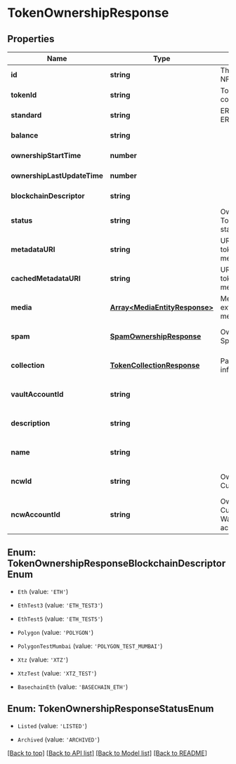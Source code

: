 # TokenOwnershipResponse

## Properties

|Name | Type | Description | Notes|
|------------ | ------------- | ------------- | -------------|
|**id** | **string** | The Fireblocks NFT asset id | [default to undefined]|
|**tokenId** | **string** | Token id within the contract/collection | [default to undefined]|
|**standard** | **string** | ERC721 / ERC1155 | [default to undefined]|
|**balance** | **string** |  | [default to undefined]|
|**ownershipStartTime** | **number** |  | [default to undefined]|
|**ownershipLastUpdateTime** | **number** |  | [default to undefined]|
|**blockchainDescriptor** | **string** |  | [default to undefined]|
|**status** | **string** | Owned Token\&#39;s status | [default to undefined]|
|**metadataURI** | **string** | URL of the original token JSON metadata | [optional] [default to undefined]|
|**cachedMetadataURI** | **string** | URL of the cached token JSON metadata | [optional] [default to undefined]|
|**media** | [**Array&lt;MediaEntityResponse&gt;**](MediaEntityResponse.md) | Media items extracted from metadata JSON | [optional] [default to undefined]|
|**spam** | [**SpamOwnershipResponse**](SpamOwnershipResponse.md) | Owned Token&#39;s Spam status | [optional] [default to undefined]|
|**collection** | [**TokenCollectionResponse**](TokenCollectionResponse.md) | Parent collection information | [optional] [default to undefined]|
|**vaultAccountId** | **string** |  | [optional] [default to undefined]|
|**description** | **string** |  | [optional] [default to undefined]|
|**name** | **string** |  | [optional] [default to undefined]|
|**ncwId** | **string** | Ownership Non-Custodial Wallet ID | [optional] [default to undefined]|
|**ncwAccountId** | **string** | Ownership Non-Custodial Wallet\&#39;s account ID | [optional] [default to undefined]|


## Enum: TokenOwnershipResponseBlockchainDescriptorEnum


* `Eth` (value: `'ETH'`)

* `EthTest3` (value: `'ETH_TEST3'`)

* `EthTest5` (value: `'ETH_TEST5'`)

* `Polygon` (value: `'POLYGON'`)

* `PolygonTestMumbai` (value: `'POLYGON_TEST_MUMBAI'`)

* `Xtz` (value: `'XTZ'`)

* `XtzTest` (value: `'XTZ_TEST'`)

* `BasechainEth` (value: `'BASECHAIN_ETH'`)



## Enum: TokenOwnershipResponseStatusEnum


* `Listed` (value: `'LISTED'`)

* `Archived` (value: `'ARCHIVED'`)





[[Back to top]](#) [[Back to API list]](../../README.md#documentation-for-api-endpoints) [[Back to Model list]](../../README.md#documentation-for-models) [[Back to README]](../../README.md)
